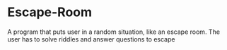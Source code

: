 # Escape-Room
A program that puts user in a random situation, like an escape room. The user has to solve riddles and answer questions to escape
